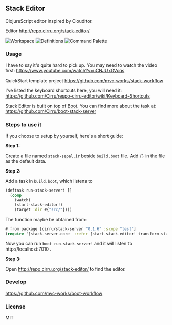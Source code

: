 
Stack Editor
----

ClojureScript editor inspired by Clouditor.

Editor http://repo.cirru.org/stack-editor/

![Workspace](https://pbs.twimg.com/media/Cp50FsiWcAEe-bH.png:large)
![Definitions](https://pbs.twimg.com/media/Cp50FuUWcAACfOi.png:large)
![Command Palette](https://pbs.twimg.com/media/Cp50MD6WcAEXq0B.png:large)

### Usage

I have to say it's quite hard to pick up. You may need to watch the video first:
https://www.youtube.com/watch?v=uCNJUxGVcqs

QuickStart template project https://github.com/mvc-works/stack-workflow

I've listed the keyboard shortcuts here, you will need it:
https://github.com/Cirru/respo-cirru-editor/wiki/Keyboard-Shortcuts

Stack Editor is built on top of [Boot](http://boot-clj.com).
You can find more about the task at: https://github.com/Cirru/boot-stack-server

### Steps to use it

If you choose to setup by yourself, here's a short guide:

**Step 1:**

Create a file named `stack-sepal.ir` beside `build.boot` file.
Add `{}` in the file as the default data.

**Step 2:**

Add a task in `build.boot`, which listens to

```clojure
(deftask run-stack-server! []
  (comp
    (watch)
    (start-stack-editor!)
    (target :dir #{"src/"})))
```

The function maybe be obtained from:

```clojure
# from package [cirru/stack-server "0.1.6" :scope "test"]
(require '[stack-server.core  :refer [start-stack-editor! transform-stack]])
```

Now you can run `boot run-stack-server!` and it will listen to http://localhost:7010 .

**Step 3:**

Open http://repo.cirru.org/stack-editor/ to find the editor.

### Develop

https://github.com/mvc-works/boot-workflow

### License

MIT
